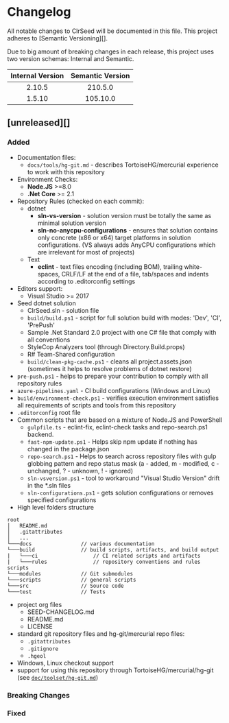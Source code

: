 # Changelog

All notable changes to ClrSeed will be documented in this file.
This project adheres to [Semantic Versioning][].

Due to big amount of breaking changes in each release, this project uses two version schemas:
Internal and Semantic.


| Internal Version | Semantic Version |
|:----------------:|:----------------:|
| 2.10.5           | 210.5.0          |
| 1.5.10           | 105.10.0         |


## [unreleased][]

### Added
*   Documentation files:
    - `docs/tools/hg-git.md` - describes TortoiseHG/mercurial experience to work with this repository
*   Environment Checks:
    - **Node.JS** >=8.0
    - **.Net Core** >= 2.1
*   Repository Rules (checked on each commit):
    - dotnet
        - **sln-vs-version** - solution version must be totally the same as minimal solution version
        - **sln-no-anycpu-configurations** - ensures that solution contains only concrete (x86 or x64) target platforms in solution configurations. (VS always adds AnyCPU configurations which are irrelevant for most of projects)
    - Text
        - **eclint** - text files encoding (including BOM), trailing white-spaces, CRLF/LF at the end of a file, tab/spaces and indents according to .editorconfig settings
*   Editors support:
    - Visual Studio >= 2017
*   Seed dotnet solution
    - ClrSeed.sln - solution file
    - `build/build.ps1` - script for full solution build with modes: 'Dev', 'CI', 'PrePush'
    - Sample .Net Standard 2.0 project with one C# file that comply with all conventions
    - StyleCop Analyzers tool (through Directory.Build.props)
    - R# Team-Shared configuration
    - `build/clean-pkg-cache.ps1` - cleans all project.assets.json (sometimes it helps to resolve problems of dotnet restore)
*   `pre-push.ps1` - helps to prepare your contribution to comply with all repository rules
*   `azure-pipelines.yaml` - CI build configurations (Windows and Linux)
*   `build/environment-check.ps1` - verifies execution environment satisfies all requirements of scripts and tools from this repository
*   `.editorconfig` root file
*   Common scripts that are based on a mixture of Node.JS and PowerShell
    - `gulpfile.ts` - eclint-fix, eclint-check tasks and repo-search.ps1 backend.
    - `fast-npm-update.ps1` - Helps skip npm update if nothing has changed in the package.json
    - `repo-search.ps1` - Helps to search across repository files with gulp globbing pattern and repo status mask (a - added, m - modified, c - unchanged, ? - unknown, ! - ignored)
    - `sln-vsversion.ps1` - tool to workaround "Visual Studio Version" drift in the *.sln files
    - `sln-configurations.ps1` - gets solution configurations or removes specified configurations
*   High level folders structure
```
root
│   README.md
│   .gitattributes
│   ...
└───docs                // various documentation
└───build               // build scripts, artifacts, and build output
|   └───ci                  // CI related scripts and artifacts
|   └───rules               // repository conventions and rules scripts
└───modules             // Git submodules
└───scripts             // general scripts
└───src                 // Source code
└───test                // Tests
```
*   project org files
    - SEED-CHANGELOG.md
    - README.md
    - LICENSE
*   standard git repository files and hg-git/mercurial repo files:
    - `.gitattributes`
    - `.gitignore`
    - `.hgeol`
*   Windows, Linux checkout support
*   support for using this repository through TortoiseHG/mercurial/hg-git (see [`doc/toolset/hg-git.md`](doc/toolset/hg-git.md))


### Breaking Changes
### Fixed
